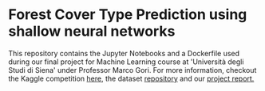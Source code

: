 # Forest Cover Type Prediction using shallow neural networks

This repository contains the Jupyter Notebooks and a Dockerfile used during our final project for Machine Learning course at 'Università degli Studi di Siena' under Professor Marco Gori. For more information, checkout the Kaggle competition [here](https://www.kaggle.com/c/forest-cover-type-prediction), the dataset [repository](https://archive.ics.uci.edu/ml/datasets/covertype) and our [project report.](https://github.com/Nico769/ML-proj-report)
